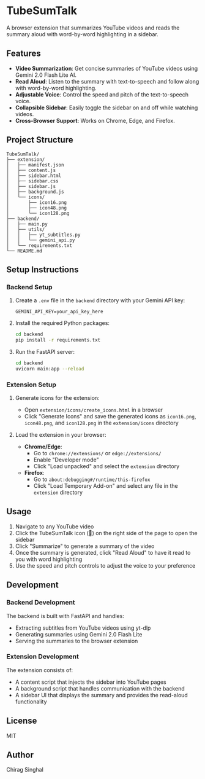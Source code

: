 # TubeSumTalk

A browser extension that summarizes YouTube videos and reads the summary aloud with word-by-word highlighting in a sidebar.

## Features

-   **Video Summarization**: Get concise summaries of YouTube videos using Gemini 2.0 Flash Lite AI.
-   **Read Aloud**: Listen to the summary with text-to-speech and follow along with word-by-word highlighting.
-   **Adjustable Voice**: Control the speed and pitch of the text-to-speech voice.
-   **Collapsible Sidebar**: Easily toggle the sidebar on and off while watching videos.
-   **Cross-Browser Support**: Works on Chrome, Edge, and Firefox.

## Project Structure

```
TubeSumTalk/
├── extension/
│   ├── manifest.json
│   ├── content.js
│   ├── sidebar.html
│   ├── sidebar.css
│   ├── sidebar.js
│   ├── background.js
│   └── icons/
│       ├── icon16.png
│       ├── icon48.png
│       └── icon128.png
├── backend/
│   ├── main.py
│   ├── utils/
│   │   ├── yt_subtitles.py
│   │   └── gemini_api.py
│   └── requirements.txt
└── README.md
```

## Setup Instructions

### Backend Setup

1. Create a `.env` file in the `backend` directory with your Gemini API key:

    ```
    GEMINI_API_KEY=your_api_key_here
    ```

2. Install the required Python packages:

    ```bash
    cd backend
    pip install -r requirements.txt
    ```

3. Run the FastAPI server:
    ```bash
    cd backend
    uvicorn main:app --reload
    ```

### Extension Setup

1. Generate icons for the extension:

    - Open `extension/icons/create_icons.html` in a browser
    - Click "Generate Icons" and save the generated icons as `icon16.png`, `icon48.png`, and `icon128.png` in the `extension/icons` directory

2. Load the extension in your browser:
    - **Chrome/Edge**:
        - Go to `chrome://extensions/` or `edge://extensions/`
        - Enable "Developer mode"
        - Click "Load unpacked" and select the `extension` directory
    - **Firefox**:
        - Go to `about:debugging#/runtime/this-firefox`
        - Click "Load Temporary Add-on" and select any file in the `extension` directory

## Usage

1. Navigate to any YouTube video
2. Click the TubeSumTalk icon (📝) on the right side of the page to open the sidebar
3. Click "Summarize" to generate a summary of the video
4. Once the summary is generated, click "Read Aloud" to have it read to you with word highlighting
5. Use the speed and pitch controls to adjust the voice to your preference

## Development

### Backend Development

The backend is built with FastAPI and handles:

-   Extracting subtitles from YouTube videos using yt-dlp
-   Generating summaries using Gemini 2.0 Flash Lite
-   Serving the summaries to the browser extension

### Extension Development

The extension consists of:

-   A content script that injects the sidebar into YouTube pages
-   A background script that handles communication with the backend
-   A sidebar UI that displays the summary and provides the read-aloud functionality

## License

MIT

## Author

Chirag Singhal
